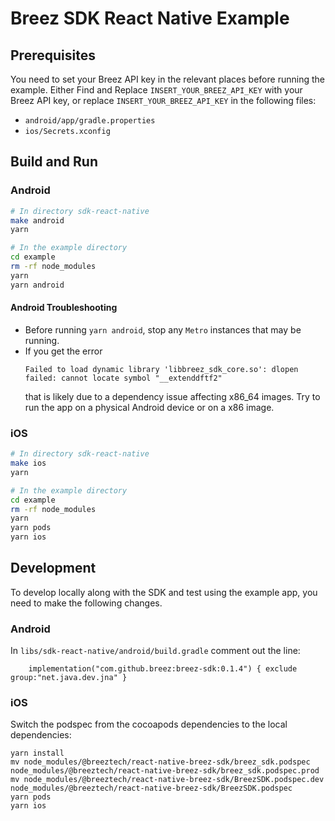 # Breez SDK React Native Example

## Prerequisites
You need to set your Breez API key in the relevant places before running the example.
Either Find and Replace `INSERT_YOUR_BREEZ_API_KEY` with your Breez API key, 
or replace `INSERT_YOUR_BREEZ_API_KEY` in the following files:
* `android/app/gradle.properties`
* `ios/Secrets.xconfig`

## Build and Run

### Android

```bash
# In directory sdk-react-native
make android
yarn

# In the example directory
cd example
rm -rf node_modules
yarn
yarn android
```

#### Android Troubleshooting

* Before running `yarn android`, stop any `Metro` instances that may be running.
* If you get the error
  ```
  Failed to load dynamic library 'libbreez_sdk_core.so': dlopen failed: cannot locate symbol "__extenddftf2"
  ```
  that is likely due to a dependency issue affecting x86_64 images. Try to run the app on a physical Android device or on a x86 image.

### iOS

```bash
# In directory sdk-react-native
make ios
yarn

# In the example directory
cd example
rm -rf node_modules
yarn
yarn pods
yarn ios
```

## Development

To develop locally along with the SDK and test using the example app, you need to make the following changes.

### Android

In `libs/sdk-react-native/android/build.gradle` comment out the line:
```
    implementation("com.github.breez:breez-sdk:0.1.4") { exclude group:"net.java.dev.jna" }
```

### iOS

Switch the podspec from the cocoapods dependencies to the local dependencies:
```
yarn install
mv node_modules/@breeztech/react-native-breez-sdk/breez_sdk.podspec node_modules/@breeztech/react-native-breez-sdk/breez_sdk.podspec.prod
mv node_modules/@breeztech/react-native-breez-sdk/BreezSDK.podspec.dev node_modules/@breeztech/react-native-breez-sdk/BreezSDK.podspec
yarn pods
yarn ios
```
